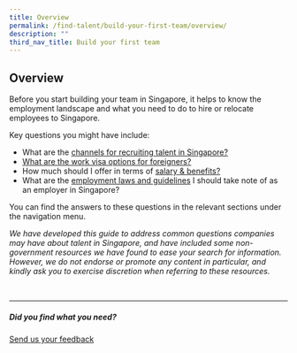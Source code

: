```yaml
---
title: Overview
permalink: /find-talent/build-your-first-team/overview/
description: ""
third_nav_title: Build your first team
---
```

## Overview

Before you start building your team in Singapore, it helps to know the employment landscape and what you need to do to hire or relocate employees to Singapore. <br>

Key questions you might have include:
* What are the [channels for recruiting talent in Singapore?](/build-team/hire-local-talent/overview/) 
* [What are the work visa options for foreigners?](/build-my-team/relocate-key-employees/work-visas/)
* How much should I offer in terms of [salary &amp; benefits?](/build-my-team/hire-local-talent/salary-benefits/)
* What are the [employment laws and guidelines](/build-my-team/employment-practices-in-sg/overview/) I should take note of as an employer in Singapore?

You can find the answers to these questions in the relevant sections under the navigation menu.


_We have developed this guide to address common questions companies may have about talent in Singapore, and have included some non-government resources we have found to ease your search for information. However, we do not endorse or promote any content in particular, and kindly ask you to exercise discretion when referring to these resources._

<br>

<hr>

##### Did you find what you need?
[Send us your feedback](https://form.gov.sg/642693623cb98f001239be0d)